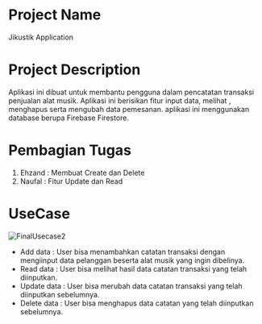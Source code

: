 # Project Name
Jikustik Application


# Project Description 
Aplikasi ini dibuat untuk membantu pengguna dalam pencatatan transaksi penjualan alat musik. Aplikasi ini berisikan fitur input data, melihat , menghapus serta mengubah data pemesanan. aplikasi ini menggunakan database berupa Firebase Firestore.

# Pembagian Tugas
1. Ehzand : Membuat Create dan Delete
2. Naufal : Fitur Update dan Read

# UseCase
![FinalUsecase2](https://github.com/EhzandHerry/FinalProjectPAM/assets/115150312/bcca0ec2-0be1-4e6a-b744-d3d0e9eda39a)
- Add data : User bisa menambahkan catatan transaksi dengan mengiinput data pelanggan beserta alat musik yang ingin dibelinya.
- Read data : User bisa melihat hasil data catatan transaksi yang telah diinputkan.
- Update data : User bisa merubah data catatan transaksi yang telah diinputkan sebelumnya.
- Delete data : User bisa menghapus data catatan yang telah diinputkan sebelumnya.

